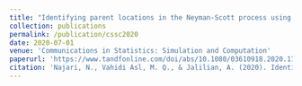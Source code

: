 ```yaml
---
title: "Identifying parent locations in the Neyman-Scott process using Delaunay triangulation"
collection: publications
permalink: /publication/cssc2020
date: 2020-07-01
venue: 'Communications in Statistics: Simulation and Computation'
paperurl: 'https://www.tandfonline.com/doi/abs/10.1080/03610918.2020.1788592'
citation: 'Najari, N., Vahidi Asl, M. Q., & Jalilian, A. (2020). Identifying parent locations in the Neyman-Scott process using Delaunay triangulation. <i>Communications in Statistics-Simulation and Computation</i>, 1-13.'
---
```

